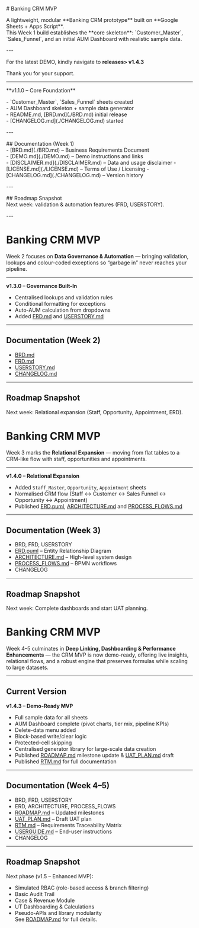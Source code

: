 \# Banking CRM MVP  

A lightweight, modular \*\*Banking CRM prototype\*\* built on \*\*Google Sheets \+ Apps Script\*\*.    
This Week 1 build establishes the \*\*core skeleton\*\*: \`Customer\_Master\`, \`Sales\_Funnel\`, and an initial AUM Dashboard with realistic sample data.

\---

For the latest DEMO, kindly navigate to 
**releases> v1.4.3**

Thank you for your support.

---

\*\*v1.1.0 – Core Foundation\*\*  

\- \`Customer\_Master\`, \`Sales\_Funnel\` sheets created    
\- AUM Dashboard skeleton \+ sample data generator    
\- README.md, \[BRD.md\](./BRD.md) initial release    
\- \[CHANGELOG.md\](./CHANGELOG.md) started  

\---

\#\# Documentation (Week 1\)  
\- \[BRD.md\](./BRD.md) – Business Requirements Document  
\- \[DEMO.md](./DEMO.md) – Demo instructions and links  
\- \[DISCLAIMER.md](./DISCLAIMER.md) – Data and usage disclaimer 
\- \[LICENSE.md](./LICENSE.md) – Terms of Use / Licensing
\- \[CHANGELOG.md\](./CHANGELOG.md) – Version history  

\---

\#\# Roadmap Snapshot    
Next week: validation & automation features (FRD, USERSTORY).

\---

# Banking CRM MVP  

Week 2 focuses on **Data Governance & Automation** — bringing validation, lookups and colour-coded exceptions so “garbage in” never reaches your pipeline.

---

**v1.3.0 – Governance Built-In**  

- Centralised lookups and validation rules  
- Conditional formatting for exceptions  
- Auto-AUM calculation from dropdowns  
- Added [FRD.md](./FRD.md) and [USERSTORY.md](./USERSTORY.md)  

---

## Documentation (Week 2)
- [BRD.md](./BRD.md)  
- [FRD.md](./FRD.md)  
- [USERSTORY.md](./USERSTORY.md)  
- [CHANGELOG.md](./CHANGELOG.md)  

---

## Roadmap Snapshot  
Next week: Relational expansion (Staff, Opportunity, Appointment, ERD).

# Banking CRM MVP  

Week 3 marks the **Relational Expansion** — moving from flat tables to a CRM-like flow with staff, opportunities and appointments.

---

**v1.4.0 – Relational Expansion**  

- Added `Staff_Master`, `Opportunity`, `Appointment` sheets  
- Normalised CRM flow (Staff ↔ Customer ↔ Sales Funnel ↔ Opportunity ↔ Appointment)  
- Published [ERD.puml](./ERD.puml), [ARCHITECTURE.md](./ARCHITECTURE.md) and [PROCESS_FLOWS.md](./PROCESS_FLOWS.md)  

---

## Documentation (Week 3)
- BRD, FRD, USERSTORY  
- [ERD.puml](./ERD.puml) – Entity Relationship Diagram  
- [ARCHITECTURE.md](./ARCHITECTURE.md) – High-level system design  
- [PROCESS_FLOWS.md](./PROCESS_FLOWS.md) – BPMN workflows  
- CHANGELOG  

---

## Roadmap Snapshot  
Next week: Complete dashboards and start UAT planning.


# Banking CRM MVP  

Week 4–5 culminates in **Deep Linking, Dashboarding & Performance Enhancements** — the CRM MVP is now demo-ready, offering live insights, relational flows, and a robust engine that preserves formulas while scaling to large datasets.

---

## Current Version  
**v1.4.3 – Demo-Ready MVP**  

- Full sample data for all sheets  
- AUM Dashboard complete (pivot charts, tier mix, pipeline KPIs)  
- Delete-data menu added  
- Block-based write/clear logic  
- Protected-cell skipping  
- Centralised generator library for large-scale data creation  
- Published [ROADMAP.md](./ROADMAP.md) milestone update & [UAT_PLAN.md](./UAT_PLAN.md) draft  
- Published [RTM.md](./RTM.md) for full documentation  

---

## Documentation (Week 4–5)
- BRD, FRD, USERSTORY  
- ERD, ARCHITECTURE, PROCESS_FLOWS  
- [ROADMAP.md](./ROADMAP.md) – Updated milestones  
- [UAT_PLAN.md](./UAT_PLAN.md) – Draft UAT plan  
- [RTM.md](./RTM.md) – Requirements Traceability Matrix  
- [USERGUIDE.md](./USERGUIDE.md) – End-user instructions  
- CHANGELOG  

---

## Roadmap Snapshot  
Next phase (v1.5 – Enhanced MVP):  

- Simulated RBAC (role-based access & branch filtering)  
- Basic Audit Trail  
- Case & Revenue Module  
- UT Dashboarding & Calculations  
- Pseudo-APIs and library modularity  
See [ROADMAP.md](./ROADMAP.md) for full details.



